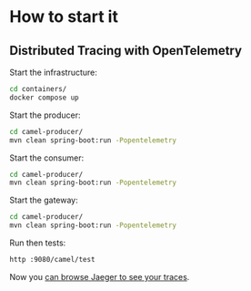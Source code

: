 # How to start it

## Distributed Tracing with OpenTelemetry

Start the infrastructure:

```bash
cd containers/
docker compose up
```

Start the producer:

```bash
cd camel-producer/
mvn clean spring-boot:run -Popentelemetry
```


Start the consumer:

```bash
cd camel-producer/
mvn clean spring-boot:run -Popentelemetry
```
Start the gateway:

```bash
cd camel-producer/
mvn clean spring-boot:run -Popentelemetry
```

Run then tests:
```bash
http :9080/camel/test
```

Now you [can browse Jaeger to see your traces](http://localhost:16686/).

